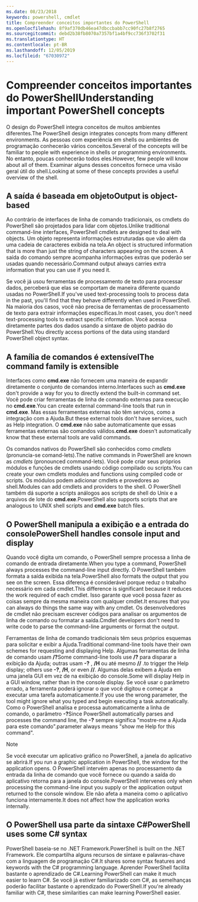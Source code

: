 ```yaml
---
ms.date: 08/23/2018
keywords: powershell, cmdlet
title: Compreender conceitos importantes do PowerShell
ms.openlocfilehash: 8f9af370db46ea47dbccbabb7cc90fc27b8f2765
ms.sourcegitcommit: debd2b38fb8070a7357bf1a4bf9cc736f3702f31
ms.translationtype: HT
ms.contentlocale: pt-BR
ms.lasthandoff: 12/05/2019
ms.locfileid: "67030972"
---
```

# <a name="understanding-important-powershell-concepts"></a><span data-ttu-id="9be1a-103">Compreender conceitos importantes do PowerShell</span><span class="sxs-lookup"><span data-stu-id="9be1a-103">Understanding important PowerShell concepts</span></span>

<span data-ttu-id="9be1a-104">O design do PowerShell integra conceitos de muitos ambientes diferentes.</span><span class="sxs-lookup"><span data-stu-id="9be1a-104">The PowerShell design integrates concepts from many different environments.</span></span> <span data-ttu-id="9be1a-105">As pessoas com experiência em shells ou ambientes de programação conhecerão vários conceitos.</span><span class="sxs-lookup"><span data-stu-id="9be1a-105">Several of the concepts will be familiar to people with experience in shells or programming environments.</span></span> <span data-ttu-id="9be1a-106">No entanto, poucas conhecerão todos eles.</span><span class="sxs-lookup"><span data-stu-id="9be1a-106">However, few people will know about all of them.</span></span> <span data-ttu-id="9be1a-107">Examinar alguns desses conceitos fornece uma visão geral útil do shell.</span><span class="sxs-lookup"><span data-stu-id="9be1a-107">Looking at some of these concepts provides a useful overview of the shell.</span></span>

## <a name="output-is-object-based"></a><span data-ttu-id="9be1a-108">A saída é baseada em objeto</span><span class="sxs-lookup"><span data-stu-id="9be1a-108">Output is object-based</span></span>

<span data-ttu-id="9be1a-109">Ao contrário de interfaces de linha de comando tradicionais, os cmdlets do PowerShell são projetados para lidar com objetos.</span><span class="sxs-lookup"><span data-stu-id="9be1a-109">Unlike traditional command-line interfaces, PowerShell cmdlets are designed to deal with objects.</span></span>
<span data-ttu-id="9be1a-110">Um objeto representa informações estruturadas que vão além da uma cadeia de caracteres exibida na tela.</span><span class="sxs-lookup"><span data-stu-id="9be1a-110">An object is structured information that is more than just the string of characters appearing on the screen.</span></span> <span data-ttu-id="9be1a-111">A saída do comando sempre acompanha informações extras que poderão ser usadas quando necessário.</span><span class="sxs-lookup"><span data-stu-id="9be1a-111">Command output always carries extra information that you can use if you need it.</span></span>

<span data-ttu-id="9be1a-112">Se você já usou ferramentas de processamento de texto para processar dados, perceberá que elas se comportam de maneira diferente quando usadas no PowerShell.</span><span class="sxs-lookup"><span data-stu-id="9be1a-112">If you've used text-processing tools to process data in the past, you'll find that they behave differently when used in PowerShell.</span></span> <span data-ttu-id="9be1a-113">Na maioria dos casos, você não precisa de ferramentas de processamento de texto para extrair informações específicas.</span><span class="sxs-lookup"><span data-stu-id="9be1a-113">In most cases, you don't need text-processing tools to extract specific information.</span></span> <span data-ttu-id="9be1a-114">Você acessa diretamente partes dos dados usando a sintaxe de objeto padrão do PowerShell.</span><span class="sxs-lookup"><span data-stu-id="9be1a-114">You directly access portions of the data using standard PowerShell object syntax.</span></span>

## <a name="the-command-family-is-extensible"></a><span data-ttu-id="9be1a-115">A família de comandos é extensível</span><span class="sxs-lookup"><span data-stu-id="9be1a-115">The command family is extensible</span></span>

<span data-ttu-id="9be1a-116">Interfaces como **cmd.exe** não fornecem uma maneira de expandir diretamente o conjunto de comandos interno.</span><span class="sxs-lookup"><span data-stu-id="9be1a-116">Interfaces such as **cmd.exe** don't provide a way for you to directly extend the built-in command set.</span></span> <span data-ttu-id="9be1a-117">Você pode criar ferramentas de linha de comando externas para execução no **cmd.exe**.</span><span class="sxs-lookup"><span data-stu-id="9be1a-117">You can create external command-line tools that run in **cmd.exe**.</span></span> <span data-ttu-id="9be1a-118">Mas essas ferramentas externas não têm serviços, como a integração com a Ajuda.</span><span class="sxs-lookup"><span data-stu-id="9be1a-118">But these external tools don't have services, such as Help integration.</span></span> <span data-ttu-id="9be1a-119">O **cmd.exe** não sabe automaticamente que essas ferramentas externas são comandos válidos.</span><span class="sxs-lookup"><span data-stu-id="9be1a-119">**cmd.exe** doesn't automatically know that these external tools are valid commands.</span></span>

<span data-ttu-id="9be1a-120">Os comandos nativos do PowerShell são conhecidos como *cmdlets* (pronuncia-se comand-lets).</span><span class="sxs-lookup"><span data-stu-id="9be1a-120">The native commands in PowerShell are known as *cmdlets* (pronounced command-lets).</span></span> <span data-ttu-id="9be1a-121">Você pode criar seus próprios módulos e funções de cmdlets usando código compilado ou scripts.</span><span class="sxs-lookup"><span data-stu-id="9be1a-121">You can create your own cmdlets modules and functions using compiled code or scripts.</span></span> <span data-ttu-id="9be1a-122">Os módulos podem adicionar cmdlets e provedores ao shell.</span><span class="sxs-lookup"><span data-stu-id="9be1a-122">Modules can add cmdlets and providers to the shell.</span></span> <span data-ttu-id="9be1a-123">O PowerShell também dá suporte a scripts análogos aos scripts de shell do Unix e a arquivos de lote do **cmd.exe**.</span><span class="sxs-lookup"><span data-stu-id="9be1a-123">PowerShell also supports scripts that are analogous to UNIX shell scripts and **cmd.exe** batch files.</span></span>

## <a name="powershell-handles-console-input-and-display"></a><span data-ttu-id="9be1a-124">O PowerShell manipula a exibição e a entrada do console</span><span class="sxs-lookup"><span data-stu-id="9be1a-124">PowerShell handles console input and display</span></span>

<span data-ttu-id="9be1a-125">Quando você digita um comando, o PowerShell sempre processa a linha de comando de entrada diretamente.</span><span class="sxs-lookup"><span data-stu-id="9be1a-125">When you type a command, PowerShell always processes the command-line input directly.</span></span> <span data-ttu-id="9be1a-126">O PowerShell também formata a saída exibida na tela.</span><span class="sxs-lookup"><span data-stu-id="9be1a-126">PowerShell also formats the output that you see on the screen.</span></span> <span data-ttu-id="9be1a-127">Essa diferença é considerável porque reduz o trabalho necessário em cada cmdlet.</span><span class="sxs-lookup"><span data-stu-id="9be1a-127">This difference is significant because it reduces the work required of each cmdlet.</span></span> <span data-ttu-id="9be1a-128">Isso garante que você possa fazer as coisas sempre da mesma maneira com qualquer cmdlet.</span><span class="sxs-lookup"><span data-stu-id="9be1a-128">It ensures that you can always do things the same way with any cmdlet.</span></span> <span data-ttu-id="9be1a-129">Os desenvolvedores de cmdlet não precisam escrever códigos para analisar os argumentos de linha de comando ou formatar a saída.</span><span class="sxs-lookup"><span data-stu-id="9be1a-129">Cmdlet developers don't need to write code to parse the command-line arguments or format the output.</span></span>

<span data-ttu-id="9be1a-130">Ferramentas de linha de comando tradicionais têm seus próprios esquemas para solicitar e exibir a Ajuda.</span><span class="sxs-lookup"><span data-stu-id="9be1a-130">Traditional command-line tools have their own schemes for requesting and displaying Help.</span></span> <span data-ttu-id="9be1a-131">Algumas ferramentas de linha de comando usam **/?**</span><span class="sxs-lookup"><span data-stu-id="9be1a-131">Some command-line tools use **/?**</span></span> <span data-ttu-id="9be1a-132">para disparar a exibição da Ajuda; outras usam **-?** , **/H** ou até mesmo **//** .</span><span class="sxs-lookup"><span data-stu-id="9be1a-132">to trigger the Help display; others use **-?**, **/H**, or even **//**.</span></span> <span data-ttu-id="9be1a-133">Algumas delas exibem a Ajuda em uma janela GUI em vez de na exibição do console.</span><span class="sxs-lookup"><span data-stu-id="9be1a-133">Some will display Help in a GUI window, rather than in the console display.</span></span> <span data-ttu-id="9be1a-134">Se você usar o parâmetro errado, a ferramenta poderá ignorar o que você digitou e começar a executar uma tarefa automaticamente.</span><span class="sxs-lookup"><span data-stu-id="9be1a-134">If you use the wrong parameter, the tool might ignore what you typed and begin executing a task automatically.</span></span>
<span data-ttu-id="9be1a-135">Como o PowerShell analisa e processa automaticamente a linha de comando, o parâmetro **-?**</span><span class="sxs-lookup"><span data-stu-id="9be1a-135">Since PowerShell automatically parses and processes the command line, the **-?**</span></span> <span data-ttu-id="9be1a-136">sempre significa "mostre-me a Ajuda para este comando".</span><span class="sxs-lookup"><span data-stu-id="9be1a-136">parameter always means "show me Help for this command".</span></span>

> [!NOTE]
> <span data-ttu-id="9be1a-137">Se você executar um aplicativo gráfico no PowerShell, a janela do aplicativo se abrirá.</span><span class="sxs-lookup"><span data-stu-id="9be1a-137">If you run a graphic application in PowerShell, the window for the application opens.</span></span>
> <span data-ttu-id="9be1a-138">O PowerShell intervém apenas no processamento da entrada da linha de comando que você fornece ou quando a saída do aplicativo retorna para a janela do console.</span><span class="sxs-lookup"><span data-stu-id="9be1a-138">PowerShell intervenes only when processing the command-line input you supply or the application output returned to the console window.</span></span> <span data-ttu-id="9be1a-139">Ele não afeta a maneira como o aplicativo funciona internamente.</span><span class="sxs-lookup"><span data-stu-id="9be1a-139">It does not affect how the application works internally.</span></span>

## <a name="powershell-uses-some-c-syntax"></a><span data-ttu-id="9be1a-140">O PowerShell usa parte da sintaxe C#</span><span class="sxs-lookup"><span data-stu-id="9be1a-140">PowerShell uses some C# syntax</span></span>

<span data-ttu-id="9be1a-141">PowerShell baseia-se no .NET Framework.</span><span class="sxs-lookup"><span data-stu-id="9be1a-141">PowerShell is built on the .NET Framework.</span></span> <span data-ttu-id="9be1a-142">Ele compartilha alguns recursos de sintaxe e palavras-chave com a linguagem de programação C#.</span><span class="sxs-lookup"><span data-stu-id="9be1a-142">It shares some syntax features and keywords with the C# programming language.</span></span> <span data-ttu-id="9be1a-143">Aprender PowerShell facilita bastante o aprendizado de C#.</span><span class="sxs-lookup"><span data-stu-id="9be1a-143">Learning PowerShell can make it much easier to learn C#.</span></span> <span data-ttu-id="9be1a-144">Se você já estiver familiarizado com C#, as semelhanças poderão facilitar bastante o aprendizado do PowerShell.</span><span class="sxs-lookup"><span data-stu-id="9be1a-144">If you're already familiar with C#, these similarities can make learning PowerShell easier.</span></span>
